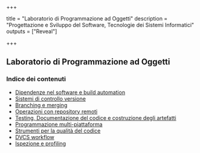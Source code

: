 
+++

title = "Laboratorio di Programmazione ad Oggetti"
description = "Progettazione e Sviluppo del Software, Tecnologie dei Sistemi Informatici"
outputs = ["Reveal"]

+++

## Laboratorio di Programmazione ad Oggetti

### Indice dei contenuti

* [Dipendenze nel software e build automation](build-systems-basics/)
* [Sistemi di controllo versione](dvcs-basics/)
* [Branching e merging](dvcs-branching/)
* [Operazioni con repository remoti](dvcs-remote/)
* [Testing, Documentazione del codice e costruzione degli artefatti](junit-jar-javadoc/)
* [Programmazione multi-piattaforma](multiplatform/)
* [Strumenti per la qualità del codice](code-quality-tools/)
* [DVCS workflow](dvcs-workflow/)
* [Ispezione e profiling](profiling-with-visualvm/)
